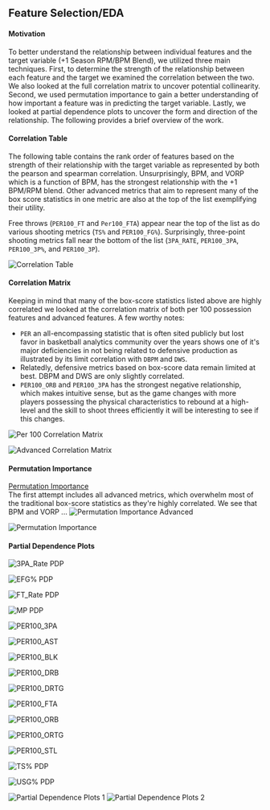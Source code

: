 Feature Selection/EDA
---
#### Motivation
To better understand the relationship between individual features and the target variable (+1 Season RPM/BPM Blend), we utilized three main techniques. First, to determine the strength of the relationship between each feature and the target we examined the correlation between the two. We also looked at the full correlation matrix to uncover potential collinearity. Second, we used permutation importance to gain a better understanding of how important a feature was in predicting the target variable. Lastly, we looked at partial dependence plots to uncover the form and direction of the relationship. The following provides a brief overview  of the work.

#### Correlation Table
The following table contains the rank order of features based on the strength of their relationship with the target variable as represented by both the pearson and spearman correlation. Unsurprisingly, BPM, and VORP which is a function of BPM, has the strongest relationship with the +1 BPM/RPM blend.  Other advanced metrics that aim to represent many of the box score statistics in one metric are also at the top of the list exemplifying their utility.

Free throws (`PER100_FT` and `Per100_FTA`) appear near the top of the list as do various shooting metrics (`TS%` and `PER100_FG%`). Surprisingly, three-point shooting metrics fall near the bottom of the list (`3PA_RATE`, `PER100_3PA`, `PER100_3P%`, and `PER100_3P`).

![Correlation Table](plots/correlation_table.png)

#### Correlation Matrix
Keeping in mind that many of the box-score statistics listed above are highly correlated we looked at the correlation matrix of both per 100 possession features and advanced features. A few worthy notes:

* `PER` an all-encompassing statistic that is often sited publicly but lost favor in basketball analytics community over the years shows one of it's major deficiencies in not being related to defensive production as illustrated by its limit correlation with `DBPM` and `DWS`.
* Relatedly, defensive metrics based on box-score data remain limited at best. DBPM and DWS are only slightly correlated.
* `PER100_ORB` and `PER100_3PA` has the strongest negative relationship, which makes intuitive sense, but as the game changes with more players possessing the physical characteristics to rebound at a high-level and the skill to shoot threes efficiently it will be interesting to see if this changes.

![Per 100 Correlation Matrix](plots/per_100_correlation_matrix.png)

![Advanced Correlation Matrix](plots/advanced_correlation_matrix.png)

#### Permutation Importance
[Permutation Importance](https://explained.ai/rf-importance/)  
The first attempt includes all advanced metrics, which overwhelm most of the traditional box-score statistics as they're highly correlated. We see that BPM and VORP ...
![Permutation Importance Advanced](plots/permutation_importance_advanced.png)

![Permutation Importance](plots/permutation_importance.png)

#### Partial Dependence Plots

![3PA_Rate PDP](plots/3PA_Rate_pdp.png)

![EFG% PDP](plots/efg%_pdp.png)

![FT_Rate PDP](plots/FT_Rate_pdp.png)

![MP PDP](plots/mp_pdp.png)

![PER100_3PA](plots/per100_3PA_pdp.png)

![PER100_AST](plots/per100_AST_pdp.png)

![PER100_BLK](plots/per100_BLK_pdp.png)

![PER100_DRB](plots/per100_DRB_pdp.png)

![PER100_DRTG](plots/per100_DRTG_pdp.png)

![PER100_FTA](plots/per100_FTA_pdp.png)

![PER100_ORB](plots/per100_ORB_pdp.png)

![PER100_ORTG](plots/per100_ORTG_pdp.png)

![PER100_STL](plots/per100_STL_pdp.png)

![TS% PDP](plots/ts%_pdp.png)

![USG% PDP](plots/USG%_pdp.png)

![Partial Dependence Plots 1](plots/partial_dependence1.png)
![Partial Dependence Plots 2](plots/partial_dependence2.png)
